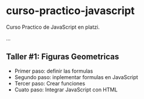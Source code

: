 # curso-practico-javascript
Curso Practico de JavaScript en platzi.

...

## Taller #1: Figuras Geometricas

- Primer paso: definir las formulas 
- Segundo paso: inplementar formulas en JavaScript
- Tercer paso: Crear funciones
- Cuato paso: Integrar JavaScript con HTML
